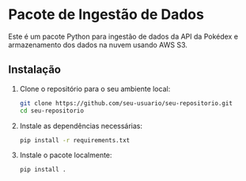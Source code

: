 
# Pacote de Ingestão de Dados

Este é um pacote Python para ingestão de dados da API da Pokédex e armazenamento dos dados na nuvem usando AWS S3.

## Instalação

1. Clone o repositório para o seu ambiente local:

   ```bash
   git clone https://github.com/seu-usuario/seu-repositorio.git
   cd seu-repositorio
   ```

2. Instale as dependências necessárias:

   ```bash
   pip install -r requirements.txt
   ```

3. Instale o pacote localmente:

   ```bash
   pip install .
   ```
